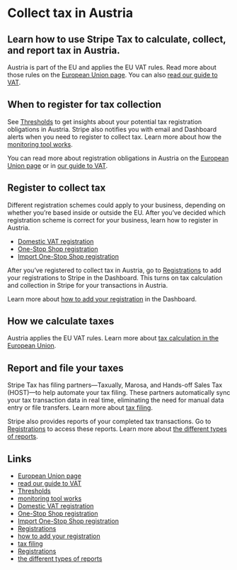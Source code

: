 # Collect tax in Austria

## Learn how to use Stripe Tax to calculate, collect, and report tax in Austria.

Austria is part of the EU and applies the EU VAT rules. Read more about those
rules on the [European Union
page](https://docs.stripe.com/tax/supported-countries/european-union). You can
also [read our guide to
VAT](https://stripe.com/guides/tax-registration-process-europe).

## When to register for tax collection

See [Thresholds](https://dashboard.stripe.com/tax/thresholds) to get insights
about your potential tax registration obligations in Austria. Stripe also
notifies you with email and Dashboard alerts when you need to register to
collect tax. Learn more about how the [monitoring tool
works](https://docs.stripe.com/tax/monitoring).

You can read more about registration obligations in Austria on the [European
Union page](https://docs.stripe.com/tax/supported-countries/european-union) or
in [our guide to
VAT](https://stripe.com/guides/tax-registration-process-europe).

## Register to collect tax

Different registration schemes could apply to your business, depending on
whether you’re based inside or outside the EU. After you’ve decided which
registration scheme is correct for your business, learn how to register in
Austria.

- [Domestic VAT
registration](https://www.bmf.gv.at/en/topics/taxation/vat-assessment-refund.html)
- [One-Stop Shop
registration](https://www.usp.gv.at/en/steuern-finanzen/umsatzsteuer/Umsatzsteuer-One-Stop-Shop.html)
- [Import One-Stop Shop
registration](https://www.usp.gv.at/en/steuern-finanzen/umsatzsteuer/Umsatzsteuer-One-Stop-Shop/IOSS/Registrierung-zum-IOSS.html)

After you’ve registered to collect tax in Austria, go to
[Registrations](https://dashboard.stripe.com/tax/registrations?location=at) to
add your registrations to Stripe in the Dashboard. This turns on tax calculation
and collection in Stripe for your transactions in Austria.

Learn more about [how to add your
registration](https://docs.stripe.com/tax/registering#track-your-registrations-in-the-tax-dashboard)
in the Dashboard.

## How we calculate taxes

Austria applies the EU VAT rules. Learn more about [tax calculation in the
European Union](https://docs.stripe.com/tax/supported-countries/european-union).

## Report and file your taxes

Stripe Tax has filing partners—Taxually, Marosa, and Hands-off Sales Tax
(HOST)—to help automate your tax filing. These partners automatically sync your
tax transaction data in real time, eliminating the need for manual data entry or
file transfers. Learn more about [tax
filing](https://docs.stripe.com/tax/filing).

Stripe also provides reports of your completed tax transactions. Go to
[Registrations](https://dashboard.stripe.com/tax/registrations) to access these
reports. Learn more about [the different types of
reports](https://docs.stripe.com/tax/reports).

## Links

- [European Union
page](https://docs.stripe.com/tax/supported-countries/european-union)
- [read our guide to
VAT](https://stripe.com/guides/tax-registration-process-europe)
- [Thresholds](https://dashboard.stripe.com/tax/thresholds)
- [monitoring tool works](https://docs.stripe.com/tax/monitoring)
- [Domestic VAT
registration](https://www.bmf.gv.at/en/topics/taxation/vat-assessment-refund.html)
- [One-Stop Shop
registration](https://www.usp.gv.at/en/steuern-finanzen/umsatzsteuer/Umsatzsteuer-One-Stop-Shop.html)
- [Import One-Stop Shop
registration](https://www.usp.gv.at/en/steuern-finanzen/umsatzsteuer/Umsatzsteuer-One-Stop-Shop/IOSS/Registrierung-zum-IOSS.html)
- [Registrations](https://dashboard.stripe.com/tax/registrations?location=at)
- [how to add your
registration](https://docs.stripe.com/tax/registering#track-your-registrations-in-the-tax-dashboard)
- [tax filing](https://docs.stripe.com/tax/filing)
- [Registrations](https://dashboard.stripe.com/tax/registrations)
- [the different types of reports](https://docs.stripe.com/tax/reports)